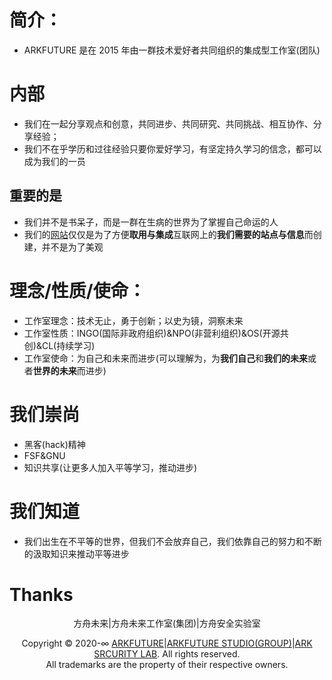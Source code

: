 # 简介：

* ARKFUTURE 是在 2015 年由一群技术爱好者共同组织的集成型工作室(团队)

# 内部
* 我们在一起分享观点和创意，共同进步、共同研究、共同挑战、相互协作、分享经验；
* 我们不在乎学历和过往经验只要你爱好学习，有坚定持久学习的信念，都可以成为我们的一员
  
## 重要的是
* 我们并不是书呆子，而是一群在生病的世界为了掌握自己命运的人
* 我们的[网站](http://arkfuture.github.io/)仅仅是为了方便**取用与集成**互联网上的**我们需要的站点与信息**而创建，并不是为了美观

# 理念/性质/使命：
* 工作室理念：技术无止，勇于创新；以史为镜，洞察未来
* 工作室性质：INGO(国际非政府组织)&NPO(非营利组织)&OS(开源共创)&CL(持续学习)
* 工作室使命：为自己和未来而进步(可以理解为，为**我们自己**和**我们的未来**或者**世界的未来**而进步)

# 我们崇尚
* 黑客(hack)精神
* FSF&GNU
* 知识共享(让更多人加入平等学习，推动进步)

# 我们知道
* 我们出生在不平等的世界，但我们不会放弃自己，我们依靠自己的努力和不断的汲取知识来推动平等进步

# Thanks 
<footer>
    <center>
        <p class="footer">方舟未来|方舟未来工作室(集团)|方舟安全实验室</p>
        <p class="footer">Copyright © 2020-∞ <a href="">ARKFUTURE</a>|<a href="">ARKFUTURE STUDIO(GROUP)</a>|<a href="">ARK SRCURITY LAB</a>. All rights reserved. <br>All trademarks are the property of their respective owners.</p>
    </center>
</footer>
